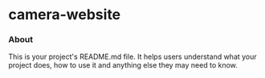 camera-website
==============

### About

This is your project's README.md file. It helps users understand what your
project does, how to use it and anything else they may need to know.